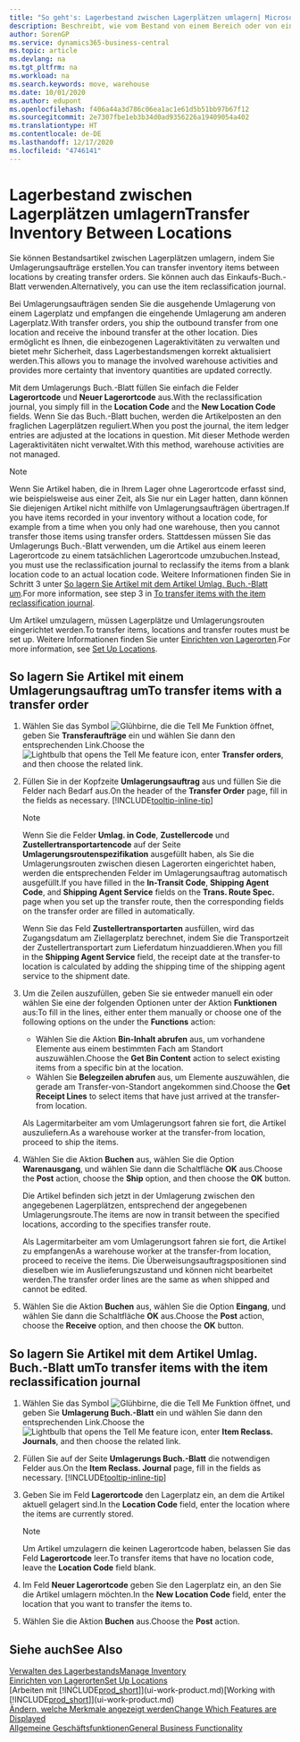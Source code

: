 ```yaml
---
title: "So geht's: Lagerbestand zwischen Lagerplätzen umlagern| Microsoft Docs"
description: Beschreibt, wie vom Bestand von einem Bereich oder von einem Lager an einen anderen Ort umgebucht wird, entweder mit dem Umlagerungs Buch.-Blatt mit oder den Umlagerungsaufträgen.
author: SorenGP
ms.service: dynamics365-business-central
ms.topic: article
ms.devlang: na
ms.tgt_pltfrm: na
ms.workload: na
ms.search.keywords: move, warehouse
ms.date: 10/01/2020
ms.author: edupont
ms.openlocfilehash: f406a44a3d786c06ea1ac1e61d5b51bb97b67f12
ms.sourcegitcommit: 2e7307fbe1eb3b34d0ad9356226a19409054a402
ms.translationtype: HT
ms.contentlocale: de-DE
ms.lasthandoff: 12/17/2020
ms.locfileid: "4746141"
---
```

# <a name="transfer-inventory-between-locations"></a><span data-ttu-id="420cc-103">Lagerbestand zwischen Lagerplätzen umlagern</span><span class="sxs-lookup"><span data-stu-id="420cc-103">Transfer Inventory Between Locations</span></span>
<span data-ttu-id="420cc-104">Sie können Bestandsartikel zwischen Lagerplätzen umlagern, indem Sie Umlagerungsaufträge erstellen.</span><span class="sxs-lookup"><span data-stu-id="420cc-104">You can transfer inventory items between locations by creating transfer orders.</span></span> <span data-ttu-id="420cc-105">Sie können auch das Einkaufs-Buch.-Blatt verwenden.</span><span class="sxs-lookup"><span data-stu-id="420cc-105">Alternatively, you can use the item reclassification journal.</span></span>

<span data-ttu-id="420cc-106">Bei Umlagerungsaufträgen senden Sie die ausgehende Umlagerung von einem Lagerplatz und empfangen die eingehende Umlagerung am anderen Lagerplatz.</span><span class="sxs-lookup"><span data-stu-id="420cc-106">With transfer orders, you ship the outbound transfer from one location and receive the inbound transfer at the other location.</span></span> <span data-ttu-id="420cc-107">Dies ermöglicht es Ihnen, die einbezogenen Lageraktivitäten zu verwalten und bietet mehr Sicherheit, dass Lagerbestandsmengen korrekt aktualisiert werden.</span><span class="sxs-lookup"><span data-stu-id="420cc-107">This allows you to manage the involved warehouse activities and provides more certainty that inventory quantities are updated correctly.</span></span>

<span data-ttu-id="420cc-108">Mit dem Umlagerungs Buch.-Blatt füllen Sie einfach die Felder **Lagerortcode** und **Neuer Lagerortcode** aus.</span><span class="sxs-lookup"><span data-stu-id="420cc-108">With the reclassification journal, you simply fill in the **Location Code** and the **New Location Code** fields.</span></span> <span data-ttu-id="420cc-109">Wenn Sie das Buch.-Blatt buchen, werden die Artikelposten an den fraglichen Lagerplätzen reguliert.</span><span class="sxs-lookup"><span data-stu-id="420cc-109">When you post the journal, the item ledger entries are adjusted at the locations in question.</span></span> <span data-ttu-id="420cc-110">Mit dieser Methode werden Lageraktivitäten nicht verwaltet.</span><span class="sxs-lookup"><span data-stu-id="420cc-110">With this method, warehouse activities are not managed.</span></span>

> [!NOTE]  
>   <span data-ttu-id="420cc-111">Wenn Sie Artikel haben, die in Ihrem Lager ohne Lagerortcode erfasst sind, wie beispielsweise aus einer Zeit, als Sie nur ein Lager hatten, dann können Sie diejenigen Artikel nicht mithilfe von Umlagerungsaufträgen übertragen.</span><span class="sxs-lookup"><span data-stu-id="420cc-111">If you have items recorded in your inventory without a location code, for example from a time when you only had one warehouse, then you cannot transfer those items using transfer orders.</span></span> <span data-ttu-id="420cc-112">Stattdessen müssen Sie das Umlagerungs Buch.-Blatt verwenden, um die Artikel aus einem leeren Lagerortcode zu einem tatsächlichen Lagerortcode umzubuchen.</span><span class="sxs-lookup"><span data-stu-id="420cc-112">Instead, you must use the reclassification journal to reclassify the items from a blank location code to an actual location code.</span></span>  <span data-ttu-id="420cc-113">Weitere Informationen finden Sie in Schritt 3 unter [So lagern Sie Artikel mit dem Artikel Umlag. Buch.-Blatt um](inventory-how-transfer-between-locations.md#to-transfer-items-with-the-item-reclassification-journal).</span><span class="sxs-lookup"><span data-stu-id="420cc-113">For more information, see step 3 in [To transfer items with the item reclassification journal](inventory-how-transfer-between-locations.md#to-transfer-items-with-the-item-reclassification-journal).</span></span>

<span data-ttu-id="420cc-114">Um Artikel umzulagern, müssen Lagerplätze und Umlagerungsrouten eingerichtet werden.</span><span class="sxs-lookup"><span data-stu-id="420cc-114">To transfer items, locations and transfer routes must be set up.</span></span> <span data-ttu-id="420cc-115">Weitere Informationen finden Sie unter [Einrichten von Lagerorten](inventory-how-setup-locations.md).</span><span class="sxs-lookup"><span data-stu-id="420cc-115">For more information, see [Set Up Locations](inventory-how-setup-locations.md).</span></span>

## <a name="to-transfer-items-with-a-transfer-order"></a><span data-ttu-id="420cc-116">So lagern Sie Artikel mit einem Umlagerungsauftrag um</span><span class="sxs-lookup"><span data-stu-id="420cc-116">To transfer items with a transfer order</span></span>
1. <span data-ttu-id="420cc-117">Wählen Sie das Symbol ![Glühbirne, die die Tell Me Funktion öffnet](media/ui-search/search_small.png "Was möchten Sie tun?"), geben Sie **Transferaufträge** ein und wählen Sie dann den entsprechenden Link.</span><span class="sxs-lookup"><span data-stu-id="420cc-117">Choose the ![Lightbulb that opens the Tell Me feature](media/ui-search/search_small.png "Tell me what you want to do") icon, enter **Transfer orders**, and then choose the related link.</span></span>
2. <span data-ttu-id="420cc-118">Füllen Sie in der Kopfzeite **Umlagerungsauftrag** aus und füllen Sie die Felder nach Bedarf aus.</span><span class="sxs-lookup"><span data-stu-id="420cc-118">On the header of the **Transfer Order** page, fill in the fields as necessary.</span></span> [!INCLUDE[tooltip-inline-tip](includes/tooltip-inline-tip_md.md)]

    > [!NOTE]  
    >   <span data-ttu-id="420cc-119">Wenn Sie die Felder **Umlag. in Code**, **Zustellercode** und **Zustellertransportartencode** auf der Seite **Umlagerungsroutenspezifikation** ausgefüllt haben, als Sie die Umlagerungsrouten zwischen diesen Lagerorten eingerichtet haben, werden die entsprechenden Felder im Umlagerungsauftrag automatisch ausgefüllt.</span><span class="sxs-lookup"><span data-stu-id="420cc-119">If you have filled in the **In-Transit Code**, **Shipping Agent Code**, and **Shipping Agent Service** fields on the **Trans. Route Spec.** page when you set up the transfer route, then the corresponding fields on the transfer order are filled in automatically.</span></span>

    <span data-ttu-id="420cc-120">Wenn Sie das Feld **Zustellertransportarten** ausfüllen, wird das Zugangsdatum am Ziellagerplatz berechnet, indem Sie die Transportzeit der Zustellertransportart zum Lieferdatum hinzuaddieren.</span><span class="sxs-lookup"><span data-stu-id="420cc-120">When you fill in the **Shipping Agent Service** field, the receipt date at the transfer-to location is calculated by adding the shipping time of the shipping agent service to the shipment date.</span></span>

3. <span data-ttu-id="420cc-121">Um die Zeilen auszufüllen, geben Sie sie entweder manuell ein oder wählen Sie eine der folgenden Optionen unter der Aktion **Funktionen** aus:</span><span class="sxs-lookup"><span data-stu-id="420cc-121">To fill in the lines, either enter them manually or choose one of the following options on the under the **Functions** action:</span></span>
    - <span data-ttu-id="420cc-122">Wählen Sie die Aktion **Bin-Inhalt abrufen** aus, um vorhandene Elemente aus einem bestimmten Fach am Standort auszuwählen.</span><span class="sxs-lookup"><span data-stu-id="420cc-122">Choose the **Get Bin Content** action to select existing items from a specific bin at the location.</span></span>
    - <span data-ttu-id="420cc-123">Wählen Sie **Belegzeilen abrufen** aus, um Elemente auszuwählen, die gerade am Transfer-von-Standort angekommen sind.</span><span class="sxs-lookup"><span data-stu-id="420cc-123">Choose the **Get Receipt Lines** to select items that have just arrived at the transfer-from location.</span></span>   

    <span data-ttu-id="420cc-124">Als Lagermitarbeiter am vom Umlagerungsort fahren sie fort, die Artikel auszuliefern.</span><span class="sxs-lookup"><span data-stu-id="420cc-124">As a warehouse worker at the transfer-from location, proceed to ship the items.</span></span>
4. <span data-ttu-id="420cc-125">Wählen Sie die Aktion **Buchen** aus, wählen Sie die Option **Warenausgang**, und wählen Sie dann die Schaltfläche **OK** aus.</span><span class="sxs-lookup"><span data-stu-id="420cc-125">Choose the **Post** action, choose the **Ship** option, and then choose the **OK** button.</span></span>

    <span data-ttu-id="420cc-126">Die Artikel befinden sich jetzt in der Umlagerung zwischen den angegebenen Lagerplätzen, entsprechend der angegebenen Umlagerungsroute.</span><span class="sxs-lookup"><span data-stu-id="420cc-126">The items are now in transit between the specified locations, according to the specifies transfer route.</span></span>

    <span data-ttu-id="420cc-127">Als Lagermitarbeiter am vom Umlagerungsort fahren sie fort, die Artikel zu empfangen</span><span class="sxs-lookup"><span data-stu-id="420cc-127">As a warehouse worker at the transfer-from location, proceed to receive the items.</span></span> <span data-ttu-id="420cc-128">Die Überweisungsauftragspositionen sind dieselben wie im Auslieferungszustand und können nicht bearbeitet werden.</span><span class="sxs-lookup"><span data-stu-id="420cc-128">The transfer order lines are the same as when shipped and cannot be edited.</span></span>
5. <span data-ttu-id="420cc-129">Wählen Sie die Aktion **Buchen** aus, wählen Sie die Option **Eingang**, und wählen Sie dann die Schaltfläche **OK** aus.</span><span class="sxs-lookup"><span data-stu-id="420cc-129">Choose the **Post** action, choose the **Receive** option, and then choose the **OK** button.</span></span>

## <a name="to-transfer-items-with-the-item-reclassification-journal"></a><span data-ttu-id="420cc-130">So lagern Sie Artikel mit dem Artikel Umlag. Buch.-Blatt um</span><span class="sxs-lookup"><span data-stu-id="420cc-130">To transfer items with the item reclassification journal</span></span>
1. <span data-ttu-id="420cc-131">Wählen Sie das Symbol ![Glühbirne, die die Tell Me Funktion öffnet](media/ui-search/search_small.png "Was möchten Sie tun?"), und geben Sie **Umlagerung Buch.-Blatt** ein und wählen Sie dann den entsprechenden Link.</span><span class="sxs-lookup"><span data-stu-id="420cc-131">Choose the ![Lightbulb that opens the Tell Me feature](media/ui-search/search_small.png "Tell me what you want to do") icon, enter **Item Reclass. Journals**, and then choose the related link.</span></span>
2. <span data-ttu-id="420cc-132">Füllen Sie auf der Seite **Umlagerungs Buch.-Blatt** die notwendigen Felder aus.</span><span class="sxs-lookup"><span data-stu-id="420cc-132">On the **Item Reclass. Journal** page, fill in the fields as necessary.</span></span> [!INCLUDE[tooltip-inline-tip](includes/tooltip-inline-tip_md.md)]
3. <span data-ttu-id="420cc-133">Geben Sie im Feld **Lagerortcode** den Lagerplatz ein, an dem die Artikel aktuell gelagert sind.</span><span class="sxs-lookup"><span data-stu-id="420cc-133">In the **Location Code** field, enter the location where the items are currently stored.</span></span>

    > [!NOTE]  
    >   <span data-ttu-id="420cc-134">Um Artikel umzulagern die keinen Lagerortcode haben, belassen Sie das Feld **Lagerortcode** leer.</span><span class="sxs-lookup"><span data-stu-id="420cc-134">To transfer items that have no location code, leave the **Location Code** field blank.</span></span>
4. <span data-ttu-id="420cc-135">Im Feld **Neuer Lagerortcode** geben Sie den Lagerplatz ein, an den Sie die Artikel umlagern möchten.</span><span class="sxs-lookup"><span data-stu-id="420cc-135">In the **New Location Code** field, enter the location that you want to transfer the items to.</span></span>
5. <span data-ttu-id="420cc-136">Wählen Sie die Aktion **Buchen** aus.</span><span class="sxs-lookup"><span data-stu-id="420cc-136">Choose the **Post** action.</span></span>

## <a name="see-also"></a><span data-ttu-id="420cc-137">Siehe auch</span><span class="sxs-lookup"><span data-stu-id="420cc-137">See Also</span></span>
[<span data-ttu-id="420cc-138">Verwalten des Lagerbestands</span><span class="sxs-lookup"><span data-stu-id="420cc-138">Manage Inventory</span></span>](inventory-manage-inventory.md)  
[<span data-ttu-id="420cc-139">Einrichten von Lagerorten</span><span class="sxs-lookup"><span data-stu-id="420cc-139">Set Up Locations</span></span>](inventory-how-setup-locations.md)  
<span data-ttu-id="420cc-140">[Arbeiten mit [!INCLUDE[prod_short](includes/prod_short.md)]](ui-work-product.md)</span><span class="sxs-lookup"><span data-stu-id="420cc-140">[Working with [!INCLUDE[prod_short](includes/prod_short.md)]](ui-work-product.md)</span></span>  
[<span data-ttu-id="420cc-141">Ändern, welche Merkmale angezeigt werden</span><span class="sxs-lookup"><span data-stu-id="420cc-141">Change Which Features are Displayed</span></span>](ui-experiences.md)  
[<span data-ttu-id="420cc-142">Allgemeine Geschäftsfunktionen</span><span class="sxs-lookup"><span data-stu-id="420cc-142">General Business Functionality</span></span>](ui-across-business-areas.md)
